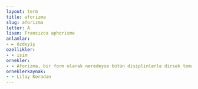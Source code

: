 ```yaml
---
layout: term
title: aforizma
slug: aforizma
letter: A
lisan: Fransızca aphorisme
anlamlar:
- ► özdeyiş
ozellikler:
- - isim
ornekler:
- - Aforizma, bir form olarak neredeyse bütün disiplinlerle dirsek temasındadır.
orneklerkaynak:
- - Lilay Koradan
---
```

